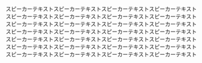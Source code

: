 スピーカーテキストスピーカーテキストスピーカーテキストスピーカーテキストスピーカーテキストスピーカーテキストスピーカーテキストスピーカーテキストスピーカーテキストスピーカーテキストスピーカーテキストスピーカーテキストスピーカーテキストスピーカーテキストスピーカーテキストスピーカーテキストスピーカーテキストスピーカーテキストスピーカーテキストスピーカーテキストスピーカーテキストスピーカーテキストスピーカーテキストスピーカーテキストスピーカーテキストスピーカーテキストスピーカーテキストスピーカーテキスト